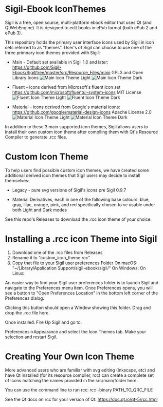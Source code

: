 Sigil-Ebook IconThemes
======================

Sigil is a free, open source, multi-platform ebook editor that uses
Qt (and QtWebEngine). It is designed to edit books in ePub format
(both ePub 2 and ePub 3).

This repository holds the primary user interface icons used by Sigil
in icon sets referred to as "themes".  User's of Sigil can choose to
use one of the three primnary icon themes provided with Sigil:

* Main - Default set available in Sigil 1.0 and later:
     https://github.com/Sigil-Ebook/Sigil/tree/master/src/Resource_Files/main
     GPL3 and Open Library Icons
     ![Main Icon Theme Light](https://github.com/Sigil-Ebook/Sigil/blob/master/src/Resource_Files/icon/Main.png)
     ![Main Icon Theme Dark](https://github.com/Sigil-Ebook/Sigil/blob/master/src/Resource_Files/icon/Main_dark.png)

* Fluent - icons derived from Microsoft's fluent icon set
     https://github.com/microsoft/fluentui-system-icons
     MIT License
     ![Fluent Icon Theme Light](https://github.com/Sigil-Ebook/Sigil/blob/master/src/Resource_Files/icon/Fluent.png)
     ![Fluent Icon Theme Dark](https://github.com/Sigil-Ebook/Sigil/blob/master/src/Resource_Files/icon/Fluent_dark.png)
     
* Material - icons derived from Google's material icons:
     https://github.com/google/material-design-icons
     Apache License 2.0
     ![Material Icon Theme Light](https://github.com/Sigil-Ebook/Sigil/blob/master/src/Resource_Files/icon/Material.png)
     ![Material Icon Theme Dark](https://github.com/Sigil-Ebook/Sigil/blob/master/src/Resource_Files/icon/Material.png)

In addition to these 3 main supported icon themes, Sigil allows
users to install their own custom icon theme after compiling
them with Qt's Resource Compiler to generate .rcc files.

Custom Icon Theme
=================
To help users find possible custom icon themes, we have
created some additional derived icon themes that Sigil
users may decide to install themselves:

* Legacy - pure svg versions of Sigil's icons pre Sigil 0.9.7

* Material Derivatives, each in one of the following
base colours: blue, gray, lilac, orange, pink, and red
specifically chosen to ve usable under both Light and Dark modes

See this repo's Releases to download the .rcc icon theme of your
choice.


Installing a .rcc icon Theme into Sigil
=======================================

1. Download one of the .rcc files from Releases
2. Rename it to "custom_icon_theme.rcc"
3. Copy that file to your Sigil user preferences Folder
      On macOS: "~/Library/Application Support/sigil-ebook/sigil/"
      On Windows:
      On Linux:

An easier way to find your Sigil user preferences folder is to
launch Sigil and navigate to the Preferences menu item.
Once Preferences opens, you will see a button to
"Open Preferences Location" in the bottom left corner
of the Preferences dialog.

Clicking this button should open a Window showing this folder.
Drag and drop the .rcc file here.


Once installed.  Fire Up Sigil and go to:

Preferences->Appearance and select the Icon Themes tab.
Make your selection and restart Sigil.


Creating Your Own Icon Theme
============================

More advanced users who are familiar with svg editing
(Inkscape, etc) and have Qt installed (for its resource
compiler, rcc) can create a complete set of icons
matching the names provided in the src/main/folder here.

You can use the command line to run rcc:
rcc -binary PATH_TO_QRC_FILE

See the Qt docs on rcc for your version of Qt:
https://doc.qt.io/qt-5/rcc.html
